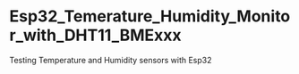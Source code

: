 # Esp32_Temerature_Humidity_Monitor_with_DHT11_BMExxx
Testing Temperature and Humidity sensors with Esp32
